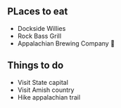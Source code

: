 ## PLaces to eat
- Dockside Willies
- Rock Bass Grill
- Appalachian Brewing Company :beer:

## Things to do
- Visit State capital
- Visit Amish country
- Hike appalachian trail
